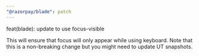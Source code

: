 ```yaml
---
"@razorpay/blade": patch
---
```


feat(blade): update to use focus-visible

This will ensure that focus will only appear while using keyboard. 
Note that this is a non-breaking change but you might need to update UT snapshots. 


